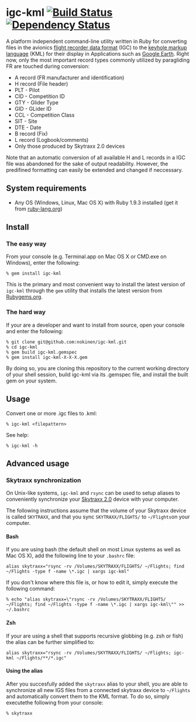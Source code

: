 # igc-kml [![Build Status](https://secure.travis-ci.org/nokinen/igc-kml.png)](http://travis-ci.org/nokinen/igc-kml) [![Dependency Status](https://gemnasium.com/nokinen/igc-kml.png)](https://gemnasium.com/nokinen/igc-kml)
A platform independent command-line utility written in Ruby for converting files in the avionics [flight recorder data format](http://carrier.csi.cam.ac.uk/forsterlewis/soaring/igc_file_format/igc_format_2008.html) (IGC) to the [keyhole markup language](https://developers.google.com/kml/documentation/) (KML) for their display in Applications such as [Google Earth](earth.google.com). Right now, only the most important record types commonly utilized by paragliding FR are touched during conversion:
* A record (FR manufacturer and identification)
* H record (File header)
 * PLT - Pilot
 * CID - Competition ID
 * GTY - Glider Type
 * GID - GLider ID
 * CCL - Competition Class
 * SIT - Site
 * DTE - Date
* B record (Fix)
* L record (Logbook/comments)
 * Only those produced by Skytraxx 2.0 devices

Note that an automatic conversion of all available H and L records in a IGC file was abandoned for the sake of output readability. However, the predifined formatting can easily be extended and changed if neccessary.

## System requirements

* Any OS (Windows, Linux, Mac OS X) with Ruby 1.9.3 installed (get it from [ruby-lang.org](http://www.ruby-lang.org/en/downloads/))

## Install
### The easy way
From your console (e.g. Terminal.app on Mac OS X or CMD.exe on Windows), enter the following:
	
	% gem install igc-kml
	
This is the primary and most convenient way to install the latest version of `igc-kml` through the `gem` utility that installs the latest version from [Rubygems.org](http://rubygems.org).

### The hard way
If your are a developer and want to install from source, open your console and enter the following:

	% git clone git@github.com:nokinen/igc-kml.git
	% cd igc-kml
	% gem build igc-kml.gemspec
	% gem install igc-kml-X-X-X.gem
	
By doing so, you are cloning this repository to the current working directory of your shell session, build igc-kml via its .gemspec file, and install the built gem on your system.

## Usage
	
Convert one or more .igc files to .kml:

	% igc-kml <filepattern>

See help:

	% igc-kml -h
	
## Advanced usage
### Skytraxx synchronization
On Unix-like systems, `igc-kml` and `rsync` can be used to setup aliases to conveniently synchronize your [Skytraxx 2.0](http://flugvario.de) device with your computer. 

The following instructions assume that the volume of your Skytraxx device is called `SKYTRAXX`, and that you sync `SKYTRAXX/FLIGHTS/` to `~/Flights`on your computer.

#### Bash
If you are using bash (the default shell on most Linux systems as well as Mac OS X), add the following line to your `.bashrc` file:

	alias skytraxx="rsync -rv /Volumes/SKYTRAXX/FLIGHTS/ ~/Flights; find ~/Flights -type f -name \*.igc | xargs igc-kml"
	
If you don't know where this file is, or how to edit it, simply execute the following command:

	% echo "alias skytraxx=\"rsync -rv /Volumes/SKYTRAXX/FLIGHTS/ ~/Flights; find ~/Flights -type f -name \*.igc | xargs igc-kml\"" >> ~/.bashrc

#### Zsh
If your are using a shell that supports recursive globbing (e.g. zsh or fish) the alias can be further simplified to:
	
	alias skytraxx="rsync -rv /Volumes/SKYTRAXX/FLIGHTS/ ~/Flights; igc-kml ~/Flights/**/*.igc"

#### Using the alias
After you succesfully added the `skytraxx` alias to your shell, you are able to synchronize all new IGS files from a connected skytraxx device to `~/Flights` and automatically convert them to the KML format. To do so, simply executethe following from your console:

	% skytraxx